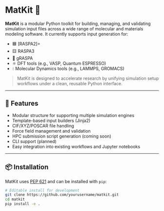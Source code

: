 # MatKit 🧪

**MatKit** is a modular Python toolkit for building, managing, and validating simulation input files across a wide range of molecular and materials modeling software. It currently supports input generation for:

- 🟦 [RASPA2]=
- 🟨 RASPA3
- 🧬 gRASPA
- ⚛️ DFT tools (e.g., VASP, Quantum ESPRESSO)
- 💧 Molecular Dynamics tools (e.g., LAMMPS, GROMACS)

> MatKit is designed to accelerate research by unifying simulation setup workflows under a clean, reusable Python interface.

---

## 🚀 Features

- Modular structure for supporting multiple simulation engines
- Template-based input builders (Jinja2)
- CIF/XYZ/POSCAR file handling
- Force field management and validation
- HPC submission script generation (coming soon)
- CLI support (planned)
- Easy integration into existing workflows and Jupyter notebooks

---

## 📦 Installation

MatKit uses [PEP 621](https://peps.python.org/pep-0621/) and can be installed with `pip`:

```bash
# Editable install for development
git clone https://github.com/yourusername/matkit.git
cd matkit
pip install -e .
